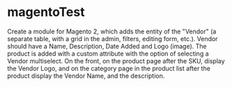 # magentoTest
Create a module for Magento 2, which adds the entity of the "Vendor" (a separate table, with a grid in the admin, filters, editing form, etc.). Vendor should have a Name, Description, Date Added and Logo (image). The product is added with a custom attribute with the option of selecting a Vendor multiselect. On the front, on the product page after the SKU, display the Vendor Logo, and on the category page in the product list after the product display the Vendor Name, and the description.
